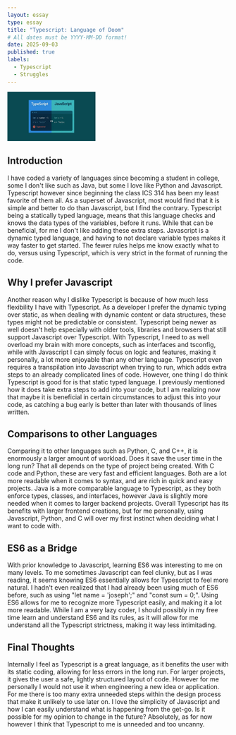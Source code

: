 ```yaml
---
layout: essay
type: essay
title: "Typescript: Language of Doom"
# All dates must be YYYY-MM-DD format!
date: 2025-09-03
published: true
labels:
  - Typescript
  - Struggles
---
```


<img width="200px" class="rounded float-start pe-4" src="../img/TSvsJS.webp">

## Introduction

I have coded a variety of languages since becoming a student in college, some I don't like such as Java, but some I love like Python and Javascript. Typescript however since beginning the class ICS 314 has been my least favorite of them all. As a superset of Javascript, most would find that it is simple and better to do than Javascript, but I find the contrary. Typescript being a statically typed language, means that this language checks and knows the data types of the variables, before it runs. While that can be beneficial, for me I don't like adding these extra steps. Javascript is a dynamic typed language, and having to not declare variable types makes it way faster to get started. The fewer rules helps me know exactly what to do, versus using Typescript, which is very strict in the format of running the code. 

## Why I prefer Javascript 

Another reason why I dislike Typescript is because of how much less flexibility I have with Typescript. As a developer I prefer the dynamic typing over static, as when dealing with dynamic content or data structures, these types might not be predictable or consistent. Typescript being newer as well doesn't help especially with older tools, libraries and browsers that still support Javascript over Typescript. With Typescript, I need to as well overload my brain with more concepts, such as interfaces and tsconfig, while with Javascript I can simply focus on logic and features, making it personally, a lot more enjoyable than any other language. Typescript even requires a transpilation into Javascript when trying to run, which adds extra steps to an already complicated lines of code. However, one thing I do think Typescript is good for is that static typed language. I previously mentioned how it does take extra steps to add into your code, but I am realizing now that maybe it is beneficial in certain circumstances to adjust this into your code, as catching a bug early is better than later with thousands of lines written. 

## Comparisons to other Languages 

Comparing it to other languages such as Python, C, and C++, it is enormously a larger amount of workload. Does it save the user time in the long run? That all depends on the type of project being created. With C code and Python, these are very fast and efficient languages. Both are a lot more readable when it comes to syntax, and are rich in quick and easy projects. Java is a more comparable language to Typescript, as they both enforce types, classes, and interfaces, however Java is slightly more needed when it comes to larger backend projects. Overall Typescript has its benefits with larger frontend creations, but for me personally, using Javascript, Python, and C will over my first instinct when deciding what I want to code with. 

## ES6 as a Bridge 

With prior knowledge to Javascript, learning ES6 was interesting to me on many levels. To me sometimes Javascript can feel clunky, but as I was reading, it seems knowing ES6 essentially allows for Typescript to feel more natural. I hadn't even realized that I had already been using much of ES6 before, such as using "let name = 'joseph';" and "const sum = 0;". Using ES6 allows for me to recognize more Typescript easily, and making it a lot more readable. While I am a very lazy coder, I should possibly in my free time learn and understand ES6 and its rules, as it will allow for me understand all the Typescript strictness, making it way less intimitading. 

## Final Thoughts

Internally I feel as Typescript is a great language, as it benefits the user with its static coding, allowing for less errors in the long run. For larger projects, it gives the user a safe, lightly structured layout of code. However for me personally I would not use it when engineering a new idea or application. For me there is too many extra unneeded steps within the design process that make it unlikely to use later on. I love the simplicity of Javascript and how I can easily understand what is happening from the get-go. Is it possible for my opinion to change in the future? Absolutely, as for now however I think that Typescript to me is unneeded and too uncanny. 
